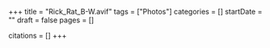 +++
title = "Rick_Rat_B-W.avif"
tags = ["Photos"]
categories = []
startDate = ""
draft = false
pages = []

citations = []
+++
